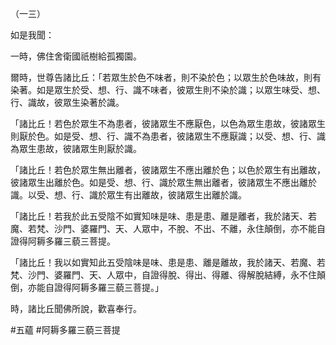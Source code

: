 （一三）

如是我聞：

一時，佛住舍衛國祇樹給孤獨園。

爾時，世尊告諸比丘：「若眾生於色不味者，則不染於色；以眾生於色味故，則有染著。如是眾生於受、想、行、識不味者，彼眾生則不染於識；以眾生味受、想、行、識故，彼眾生染著於識。

「諸比丘！若色於眾生不為患者，彼諸眾生不應厭色，以色為眾生患故，彼諸眾生則厭於色。如是受、想、行、識不為患者，彼諸眾生不應厭識；以受、想、行、識為眾生患故，彼諸眾生則厭於識。

「諸比丘！若色於眾生無出離者，彼諸眾生不應出離於色；以色於眾生有出離故，彼諸眾生出離於色。如是受、想、行、識於眾生無出離者，彼諸眾生不應出離於識。以受、想、行、識於眾生有出離故，彼諸眾生出離於識。

「諸比丘！若我於此五受陰不如實知味是味、患是患、離是離者，我於諸天、若魔、若梵、沙門、婆羅門、天、人眾中，不脫、不出、不離，永住顛倒，亦不能自證得阿耨多羅三藐三菩提。

「諸比丘！我以如實知此五受陰味是味、患是患、離是離故，我於諸天、若魔、若梵、沙門、婆羅門、天、人眾中，自證得脫、得出、得離、得解脫結縛，永不住顛倒，亦能自證得阿耨多羅三藐三菩提。」

時，諸比丘聞佛所說，歡喜奉行。



#五蘊
#阿耨多羅三藐三菩提

